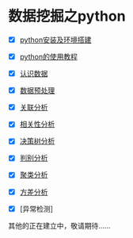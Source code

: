 # 数据挖掘之python

- [x] [python安装及环境搭建](https://nbviewer.jupyter.org/github/Jedan010/data-mining/blob/master/0.1.python%E7%8E%AF%E5%A2%83%E6%90%AD%E5%BB%BA.ipynb)
- [x] [python的使用教程](https://nbviewer.jupyter.org/github/Jedan010/data-mining/blob/master/0.2.python%E6%95%B0%E6%8D%AE%E6%8C%96%E6%8E%98%E5%9F%BA%E6%9C%AC%E6%95%99%E7%A8%8B.ipynb)
- [x] [认识数据](https://nbviewer.jupyter.org/github/Jedan010/data-mining/blob/master/1.%E8%AE%A4%E8%AF%86%E6%95%B0%E6%8D%AE.ipynb)
- [x] [数据预处理](https://nbviewer.jupyter.org/github/Jedan010/data-mining/blob/master/2.%E6%95%B0%E6%8D%AE%E9%A2%84%E5%A4%84%E7%90%86.ipynb)
- [x] [关联分析](https://nbviewer.jupyter.org/github/Jedan010/data-mining/blob/master/3.%E5%85%B3%E8%81%94%E8%A7%84%E5%88%99.ipynb)
- [x] [相关性分析](https://nbviewer.jupyter.org/github/Jedan010/data-mining/blob/master/4.%E7%9B%B8%E5%85%B3%E5%88%86%E6%9E%90.ipynb)
- [x] [决策树分析](https://nbviewer.jupyter.org/github/Jedan010/data-mining/blob/master/5.%E5%88%86%E7%B1%BB%E7%AE%97%E6%B3%95%E4%B9%8B%E5%86%B3%E7%AD%96%E6%A0%91.ipynb)
- [x] [判别分析](https://nbviewer.jupyter.org/github/Jedan010/data-mining/blob/master/6.%E7%BA%BF%E6%80%A7%E5%88%A4%E5%88%AB%E5%88%86%E6%9E%90.ipynb)
- [x] [聚类分析](https://nbviewer.jupyter.org/github/Jedan010/data-mining/blob/master/7.%E8%81%9A%E7%B1%BB%E5%88%86%E6%9E%90.ipynb)
- [x] [方差分析](https://nbviewer.jupyter.org/github/Jedan010/data-mining/blob/master/8.%E6%96%B9%E5%B7%AE%E5%88%86%E6%9E%90.ipynb)
- [x] [异常检测]


其他的正在建立中，敬请期待……
